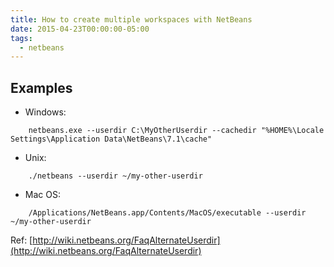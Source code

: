 ```yaml
---
title: How to create multiple workspaces with NetBeans
date: 2015-04-23T00:00:00-05:00
tags:
  - netbeans
---
```


## Examples

-  Windows: 
```
    netbeans.exe --userdir C:\MyOtherUserdir --cachedir "%HOME%\Locale Settings\Application Data\NetBeans\7.1\cache"
```
-  Unix: 
```
    ./netbeans --userdir ~/my-other-userdir
```
-  Mac OS: 
```
    /Applications/NetBeans.app/Contents/MacOS/executable --userdir ~/my-other-userdir
```
Ref: [http://wiki.netbeans.org/FaqAlternateUserdir](http://wiki.netbeans.org/FaqAlternateUserdir)
